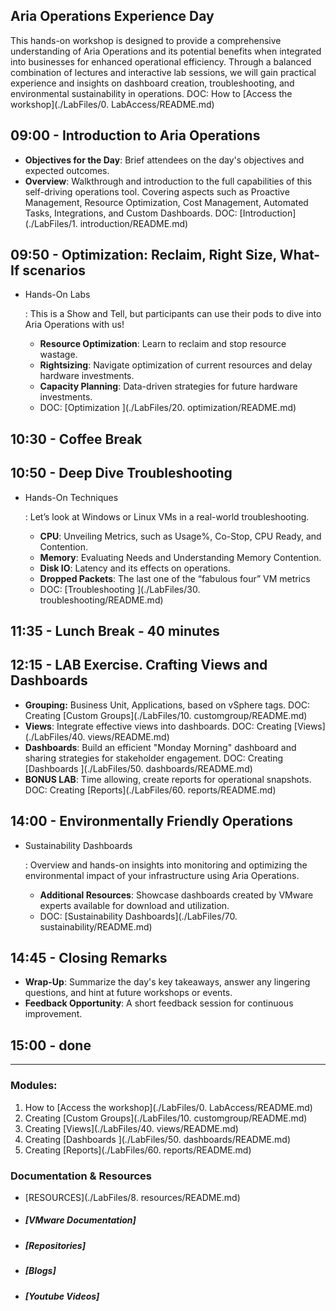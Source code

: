 ## Aria Operations Experience Day

This hands-on workshop is designed to provide a comprehensive understanding of Aria Operations and its potential benefits when integrated into businesses for enhanced operational efficiency.  Through a balanced combination of lectures and interactive lab sessions, we will gain practical experience and insights on dashboard creation, troubleshooting, and environmental sustainability in operations. DOC: How to [Access the workshop](./LabFiles/0. LabAccess/README.md)

## 09:00 - Introduction to Aria Operations

- **Objectives for the Day**: Brief attendees on the day's objectives and expected outcomes. 
- **Overview**: Walkthrough and introduction to the full capabilities of this self-driving operations tool. Covering aspects such as Proactive Management, Resource Optimization, Cost Management, Automated Tasks, Integrations, and Custom Dashboards. DOC: [Introduction](./LabFiles/1. introduction/README.md)

## 09:50 - Optimization: Reclaim, Right Size, What-If scenarios

- Hands-On Labs

  : This is a Show and Tell, but participants can use their pods to dive into Aria Operations with us!

  - **Resource Optimization**: Learn to reclaim and stop resource wastage.
  - **Rightsizing**: Navigate optimization of current resources and delay hardware investments.
  - **Capacity Planning**: Data-driven strategies for future hardware investments.
  - DOC: [Optimization ](./LabFiles/20. optimization/README.md)

## 10:30 - Coffee Break

## 10:50 - Deep Dive Troubleshooting

- Hands-On Techniques

  : Let’s look at Windows or Linux VMs in a real-world troubleshooting.

  - **CPU**: Unveiling Metrics, such as Usage%, Co-Stop, CPU Ready, and Contention.
  - **Memory**: Evaluating Needs and Understanding Memory Contention.
  - **Disk IO**: Latency and its effects on operations. 
  - **Dropped Packets**: The last one of the “fabulous four” VM metrics
  - DOC: [Troubleshooting ](./LabFiles/30. troubleshooting/README.md)

## 11:35 - Lunch Break - 40 minutes

## 12:15 - LAB Exercise. Crafting Views and Dashboards

- **Grouping:** Business Unit, Applications, based on vSphere tags. DOC: Creating [Custom Groups](./LabFiles/10. customgroup/README.md)
- **Views**: Integrate effective views into dashboards. DOC: Creating [Views](./LabFiles/40. views/README.md)
- **Dashboards**: Build an efficient "Monday Morning" dashboard and sharing strategies for stakeholder engagement. DOC: Creating [Dashboards ](./LabFiles/50. dashboards/README.md)
- **BONUS LAB**: Time allowing, create reports for operational snapshots. DOC: Creating [Reports](./LabFiles/60. reports/README.md)

## 14:00 - Environmentally Friendly Operations

- Sustainability Dashboards

  : Overview and hands-on insights into monitoring and optimizing the environmental impact of your infrastructure using Aria Operations.

  - **Additional Resources**: Showcase dashboards created by VMware experts available for download and utilization. 
  - DOC: [Sustainability Dashboards](./LabFiles/70. sustainability/README.md)

## 14:45 - Closing Remarks

- **Wrap-Up**: Summarize the day's key takeaways, answer any lingering questions, and hint at future workshops or events.
- **Feedback Opportunity**: A short feedback session for continuous improvement.

## 15:00 - done

------

### Modules: 

1. How to [Access the workshop](./LabFiles/0. LabAccess/README.md)
2. Creating [Custom Groups](./LabFiles/10. customgroup/README.md)
3. Creating [Views](./LabFiles/40. views/README.md)
4. Creating [Dashboards ](./LabFiles/50. dashboards/README.md)
5. Creating [Reports](./LabFiles/60. reports/README.md)

### Documentation & Resources

- [RESOURCES](./LabFiles/8. resources/README.md)

- ##### [VMware Documentation]

- ##### [Repositories]

- ##### [Blogs]

- ##### [Youtube Videos]






